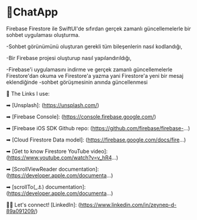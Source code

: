 # 💬ChatApp

Firebase Firestore ile SwiftUI'de sıfırdan gerçek zamanlı güncellemelerle bir sohbet uygulaması oluşturma.

-Sohbet görünümünü oluşturan gerekli tüm bileşenlerin nasıl kodlandığı, 

-Bir Firebase projesi oluşturup nasıl yapılandırıldığı, 

-Firebase'i uygulamasını indirme ve gerçek zamanlı güncellemelerle Firestore'dan okuma ve Firestore'a yazma yani Firestore'a yeni bir mesaj eklendiğinde -sohbet görüşmesinin anında güncellenmesi 

🔗 The Links I use:

➡ [Unsplash]: (https://unsplash.com/)

➡ [Firebase Console]: (https://console.firebase.google.com/)

➡ [Firebase iOS SDK Github repo: (https://github.com/firebase/firebase-...)

➡ [Cloud Firestore Data model]: (https://firebase.google.com/docs/fire...)

➡ [Get to know Firestore YouTube video]: (https://www.youtube.com/watch?v=v_hR4...)

➡ [ScrollViewReader documentation]: (https://developer.apple.com/documenta...)

➡ [scrollTo(_:anchor:) documentation]: (https://developer.apple.com/documenta...)

👋🏻 Let's connect!
[LinkedIn]: (https://www.linkedin.com/in/zeynep-d-89a091209/)


